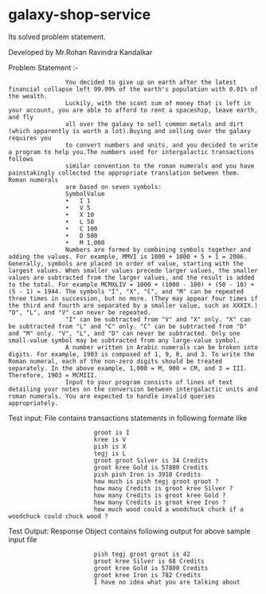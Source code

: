 # galaxy-shop-service

Its solved problem statement. 

Developed by Mr.Rohan Ravindra Kandalkar

Problem Statement :- 

					You decided to give up on earth after the latest financial collapse left 99.99% of the earth's population with 0.01% of the wealth. 
					Luckily, with the scant sum of money that is left in your account, you are able to afford to rent a spaceship, leave earth, and fly 
					all over the galaxy to sell common metals and dirt (which apparently is worth a lot).Buying and selling over the galaxy requires you 
					to convert numbers and units, and you decided to write a program to help you.The numbers used for intergalactic transactions follows 
					similar convention to the roman numerals and you have painstakingly collected the appropriate translation between them. Roman numerals 
					are based on seven symbols:
					SymbolValue
					•	I 1
					•	V 5
					•	X 10
					•	L 50
					•	C 100
					•	D 500
					•	M 1,000
					Numbers are formed by combining symbols together and adding the values. For example, MMVI is 1000 + 1000 + 5 + 1 = 2006. Generally, symbols are placed in order of value, starting with the largest values. When smaller values precede larger values, the smaller values are subtracted from the larger values, and the result is added to the total. For example MCMXLIV = 1000 + (1000 - 100) + (50 - 10) + (5 - 1) = 1944. The symbols "I", "X", "C", and "M" can be repeated three times in succession, but no more. (They may appear four times if the third and fourth are separated by a smaller value, such as XXXIX.) "D", "L", and "V" can never be repeated.
					"I" can be subtracted from "V" and "X" only. "X" can be subtracted from "L" and "C" only. "C" can be subtracted from "D" and "M" only. "V", "L", and "D" can never be subtracted. Only one small-value symbol may be subtracted from any large-value symbol.
					A number written in Arabic numerals can be broken into digits. For example, 1903 is composed of 1, 9, 0, and 3. To write the Roman numeral, each of the non-zero digits should be treated separately. In the above example, 1,000 = M, 900 = CM, and 3 = III. Therefore, 1903 = MCMIII.
					Input to your program consists of lines of text detailing your notes on the conversion between intergalactic units and roman numerals. You are expected to handle invalid queries appropriately.
					
Test input: 		File contains transactions statements in following formate like 
 
							groot is I
							kree is V
							pish is X
							tegj is L
							groot groot Silver is 34 Credits
							groot kree Gold is 57800 Credits
							pish pish Iron is 3910 Credits
							how much is pish tegj groot groot ?
							how many Credits is groot kree Silver ?
							how many Credits is groot kree Gold ?
							how many Credits is groot kree Iron ?
							how much wood could a woodchuck chuck if a woodchuck could chuck wood ?

Test Output:		Response Object contains following output for above sample input file 

							pish tegj groot groot is 42
							groot kree Silver is 68 Credits
							groot kree Gold is 57800 Credits
							groot kree Iron is 782 Credits
							I have no idea what you are talking about
					
